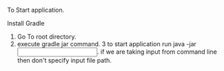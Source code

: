 To Start application.

Install Gradle

1. Go To root directory.
2. execute gradle jar command.
3 to start application run java -jar <jar location> <input file path>.
if we are taking input from command line then don't specify input file path.
 